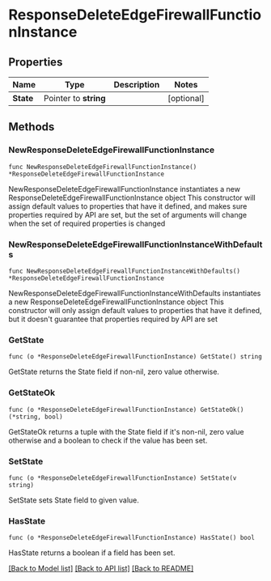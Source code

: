 # ResponseDeleteEdgeFirewallFunctionInstance

## Properties

Name | Type | Description | Notes
------------ | ------------- | ------------- | -------------
**State** | Pointer to **string** |  | [optional] 

## Methods

### NewResponseDeleteEdgeFirewallFunctionInstance

`func NewResponseDeleteEdgeFirewallFunctionInstance() *ResponseDeleteEdgeFirewallFunctionInstance`

NewResponseDeleteEdgeFirewallFunctionInstance instantiates a new ResponseDeleteEdgeFirewallFunctionInstance object
This constructor will assign default values to properties that have it defined,
and makes sure properties required by API are set, but the set of arguments
will change when the set of required properties is changed

### NewResponseDeleteEdgeFirewallFunctionInstanceWithDefaults

`func NewResponseDeleteEdgeFirewallFunctionInstanceWithDefaults() *ResponseDeleteEdgeFirewallFunctionInstance`

NewResponseDeleteEdgeFirewallFunctionInstanceWithDefaults instantiates a new ResponseDeleteEdgeFirewallFunctionInstance object
This constructor will only assign default values to properties that have it defined,
but it doesn't guarantee that properties required by API are set

### GetState

`func (o *ResponseDeleteEdgeFirewallFunctionInstance) GetState() string`

GetState returns the State field if non-nil, zero value otherwise.

### GetStateOk

`func (o *ResponseDeleteEdgeFirewallFunctionInstance) GetStateOk() (*string, bool)`

GetStateOk returns a tuple with the State field if it's non-nil, zero value otherwise
and a boolean to check if the value has been set.

### SetState

`func (o *ResponseDeleteEdgeFirewallFunctionInstance) SetState(v string)`

SetState sets State field to given value.

### HasState

`func (o *ResponseDeleteEdgeFirewallFunctionInstance) HasState() bool`

HasState returns a boolean if a field has been set.


[[Back to Model list]](../README.md#documentation-for-models) [[Back to API list]](../README.md#documentation-for-api-endpoints) [[Back to README]](../README.md)


